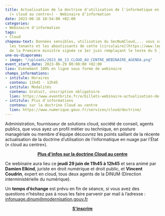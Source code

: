 ```yaml
---
title: Actualisation de la doctrine d'utilisation de l'informatique en nuage par l'État
  (« cloud au centre») - Webinaire d’information
date: 2023-06-16 10:54:00 +02:00
categories:
- Webinaire d'information
tags:
- Cloud
chapeau-text: Données sensibles, utilisation du SecNumCloud,... vous saurez tout sur
  les tenants et les aboutissants de cette [circulaire](https://www.legifrance.gouv.fr/circulaire/id/45446?fonds=CIRC&page=1&pageSize=10&query=cloud&searchField=ALL&searchType=ALL&tab_selection=all&typePagination=DEFAULT)
  de la Première ministre signée ce 1er juin remplaçant le texte du 5 juillet 2021.
une-ou-diaporama:
- image: "/uploads/2023_06_13_CLOUD_AU_CENTRE_WEBINAIRE_AGENDA.png"
event_start_date: 2023-06-29 00:00:00 +02:00
lieu: Evènement 100% en ligne sous forme de webinaire
champs_informations:
- intitule: Horaires
  contenu: 11h45 - 12h45
- intitule: Modalités
  contenu: Gratuit, inscription obligatoire
  lien: https://www.eventbrite.fr/e/billets-webinaire-actualisation-de-la-doctrine-cloud-au-centre-660346914397
- intitule: Plus d'informations
  contenu: sur la doctrine Cloud au centre
  lien: https://www.numerique.gouv.fr/services/cloud/doctrine/
---
```


Administration, fournisseur de solutions cloud, société de conseil, agents publics, que vous ayez un profil métier ou technique, en posture managériale ou membre d'équipe découvrez les points saillant de la récente actualisation de la doctrine d’utilisation de l’informatique en nuage par l’État (« cloud au centre»).

<div align="center"><a href="https://www.numerique.gouv.fr/services/cloud/doctrine/" class="button"><b>Plus d'infos sur la doctrine Cloud au centre</b></a></div>

Ce webinaire aura lieu ce **jeudi 29 juin de 11h45 à 12h45** et sera animé par **Damien Elkind**, juriste en droit numérique et droit public, et **Vincent Coudrin**, expert en cloud, tous deux agents de la DINUM (Direction interministérielle du numérique).

Un **temps d’échange** est prévu en fin de séance, si vous avez des questions n’hésitez pas à nous les faire parvenir par mail à l’adresse : [infonuage.dinum@modernisation.gouv.fr ](mailto:infonuage.dinum@modernisation.gouv.fr)

<div align="center"><a href="https://www.eventbrite.fr/e/billets-webinaire-actualisation-de-la-doctrine-cloud-au-centre-660346914397" class="button"><b>S'inscrire</b></a></div>